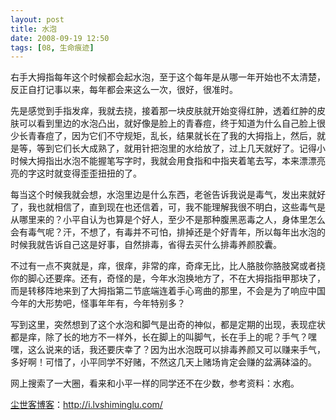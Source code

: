```yaml
---
layout: post
title: 水泡
date: 2008-09-19 12:50
tags: [08, 生命痕迹]
---
```

右手大拇指每年这个时候都会起水泡，至于这个每年是从哪一年开始也不太清楚，反正自打记事以来，每年都会来这么一次，很好，很准时。

先是感觉到手指发痒，我就去挠，接着那一块皮肤就开始变得红肿，透着红肿的皮肤可以看到里边的水泡凸出，就好像是脸上的青春痘，终于知道为什么自己脸上很少长青春痘了，因为它们不守规矩，乱长，结果就长在了我的大拇指上，然后，就是等，等到它们长大成熟了，就用针把泡里的水给放了，过上几天就好了。记得小时候大拇指出水泡不能握笔写字时，我就会用食指和中指夹着笔去写，本来漂漂亮亮的字这时就变得歪歪扭扭的了。

每当这个时候我就会想，水泡里边是什么东西，老爸告诉我说是毒气，发出来就好了，我也就相信了，直到现在也还信着，可，我不能理解我很不明白，这些毒气是从哪里来的？小平自认为也算是个好人，至少不是那种腹黑恶毒之人，身体里怎么会有毒气呢？汗，不想了，有毒并不可怕，排掉还是个好青年，所以每年出水泡的时候我就告诉自己这是好事，自然排毒，省得去买什么排毒养颜胶囊。

不过有一点不爽就是，痒，很痒，非常的痒，奇痒无比，比人胳肢你胳肢窝或者挠你的脚心还要痒。还有，奇怪的是，今年水泡换地方了，不在大拇指指甲那块了，而是转移阵地来到了大拇指第二节底端连着手心弯曲的那里，不会是为了响应中国今年的大形势吧，怪事年年有，今年特别多？

写到这里，突然想到了这个水泡和脚气是出奇的神似，都是定期的出现，表现症状都是痒，除了长的地方不一样外，长在脚上的叫脚气，长在手上的呢？手气？嘿嘿，这么说来的话，我还要庆幸了？因为出水泡既可以排毒养颜又可以赚来手气，多好啊！可惜了，小平同学不好赌，不然这几天上赌场肯定会赚的盆满砵溢的。

网上搜索了一大圈，看来和小平一样的同学还不在少数，参考资料：水疱。

<a href="http://i.lvshiminglu.com/">尘世客博客</a>：<a href="http://i.lvshiminglu.com/">http://i.lvshiminglu.com/</a>

